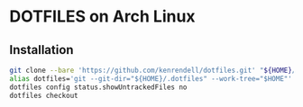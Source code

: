 # DOTFILES on Arch Linux

## Installation

``` sh
git clone --bare 'https://github.com/kenrendell/dotfiles.git' "${HOME}/.dotfiles"
alias dotfiles='git --git-dir="${HOME}/.dotfiles" --work-tree="$HOME"'
dotfiles config status.showUntrackedFiles no
dotfiles checkout
```
